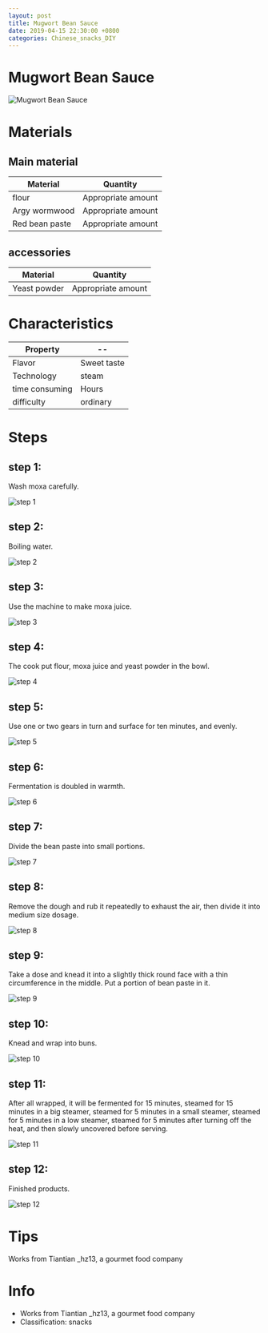 ```yaml
---
layout: post
title: Mugwort Bean Sauce
date: 2019-04-15 22:30:00 +0800
categories: Chinese_snacks_DIY
---
```


# Mugwort Bean Sauce

![Mugwort Bean Sauce]({{site.baseurl}}/img/451272/451272.jpg)

# Materials


## Main material

Material|Quantity
--|--
flour|Appropriate amount
Argy wormwood|Appropriate amount
Red bean paste|Appropriate amount

## accessories

Material|Quantity
--|--
Yeast powder|Appropriate amount

# Characteristics

Property|--
--|--
Flavor|Sweet taste
Technology|steam
time consuming|Hours
difficulty|ordinary

# Steps

## step 1:

Wash moxa carefully.

![step 1]({{site.baseurl}}/img/451272/1.jpg)

## step 2:

Boiling water.

![step 2]({{site.baseurl}}/img/451272/2.jpg)

## step 3:

Use the machine to make moxa juice.

![step 3]({{site.baseurl}}/img/451272/3.jpg)

## step 4:

The cook put flour, moxa juice and yeast powder in the bowl.

![step 4]({{site.baseurl}}/img/451272/4.jpg)

## step 5:

Use one or two gears in turn and surface for ten minutes, and evenly.

![step 5]({{site.baseurl}}/img/451272/5.jpg)

## step 6:

Fermentation is doubled in warmth.

![step 6]({{site.baseurl}}/img/451272/6.jpg)

## step 7:

Divide the bean paste into small portions.

![step 7]({{site.baseurl}}/img/451272/7.jpg)

## step 8:

Remove the dough and rub it repeatedly to exhaust the air, then divide it into medium size dosage.

![step 8]({{site.baseurl}}/img/451272/8.jpg)

## step 9:

Take a dose and knead it into a slightly thick round face with a thin circumference in the middle. Put a portion of bean paste in it.

![step 9]({{site.baseurl}}/img/451272/9.jpg)

## step 10:

Knead and wrap into buns.

![step 10]({{site.baseurl}}/img/451272/10.jpg)

## step 11:

After all wrapped, it will be fermented for 15 minutes, steamed for 15 minutes in a big steamer, steamed for 5 minutes in a small steamer, steamed for 5 minutes in a low steamer, steamed for 5 minutes after turning off the heat, and then slowly uncovered before serving.

![step 11]({{site.baseurl}}/img/451272/11.jpg)

## step 12:

Finished products.

![step 12]({{site.baseurl}}/img/451272/12.jpg)

# Tips

Works from Tiantian _hz13, a gourmet food company

# Info

- Works from Tiantian _hz13, a gourmet food company
- Classification: snacks